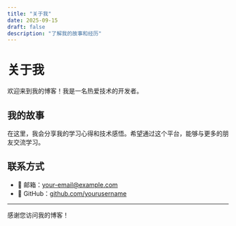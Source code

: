 ```yaml
---
title: "关于我"
date: 2025-09-15
draft: false
description: "了解我的故事和经历"
---
```


# 关于我

欢迎来到我的博客！我是一名热爱技术的开发者。

## 我的故事

在这里，我会分享我的学习心得和技术感悟。希望通过这个平台，能够与更多的朋友交流学习。

## 联系方式

- 📧 邮箱：[your-email@example.com](mailto:your-email@example.com)
- 🐙 GitHub：[github.com/yourusername](https://github.com/yourusername)

---

感谢您访问我的博客！
